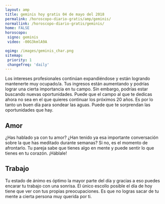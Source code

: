 ```yaml
---
layout: amp
title: geminis hoy gratis 04 de mayo del 2018 
permalink: /horoscopo-diario-gratis/amp/geminis/
normallink: /horoscopo-diario-gratis/geminis/
home: FALSE
horoscopo:
 signo: geminis
 video: -00G3kmlA9A

ogimg: /images/geminis_char.png
sitemap:
 priority: 1
 changefreq: 'daily'
---
```



Los intereses profesionales continúan expandiéndose y están logrando mantenerte muy ocupado/a. Tus ingresos están aumentando y podrías lograr una cierta importancia en tu campo. Sin embargo, podrías estar buscando nuevas oportunidades. Puede que el campo al que te dedicas ahora no sea en el que quieres continuar los próximos 20 años. Es por lo tanto un buen día para sondear las aguas. Puede que te sorprendan las oportunidades que hay.

## Amor

¿Has hablado ya con tu amor? ¿Han tenido ya esa importante conversación sobre la que has meditado durante semanas? Si no, es el momento de afrontarlo. Tu pareja sabe que tienes algo en mente y puede sentir lo que tienes en tu corazón. ¡Háblale!

## Trabajo

Tu estado de ánimo es óptimo la mayor parte del día y gracias a eso puedes encarar tu trabajo con una sonrisa. El único escollo posible el día de hoy tiene que ver con tus propias preocupaciones. Es que no logras sacar de tu mente a cierta persona muy querida por ti.